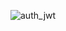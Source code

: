 ![auth_jwt](https://user-images.githubusercontent.com/52263928/86406376-62105380-bc89-11ea-941e-f6e5cc1ee7fd.png)

